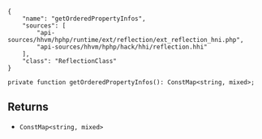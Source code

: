 ``` yamlmeta
{
    "name": "getOrderedPropertyInfos",
    "sources": [
        "api-sources/hhvm/hphp/runtime/ext/reflection/ext_reflection_hni.php",
        "api-sources/hhvm/hphp/hack/hhi/reflection.hhi"
    ],
    "class": "ReflectionClass"
}
```




``` Hack
private function getOrderedPropertyInfos(): ConstMap<string, mixed>;
```




## Returns




+ ` ConstMap<string, mixed> `
<!-- HHAPIDOC -->
